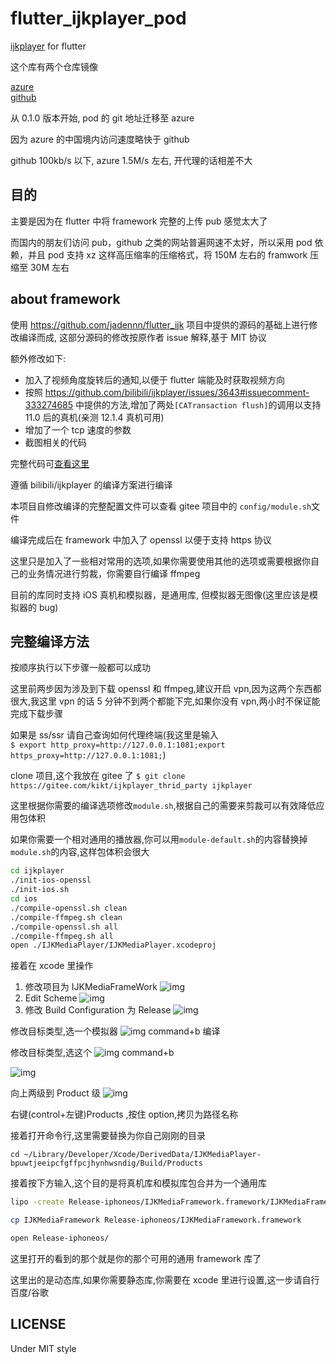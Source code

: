 # flutter_ijkplayer_pod

[ijkplayer](https://github.com/bilibili/ijkplayer) for flutter

这个库有两个仓库镜像

[azure](https://dev.azure.com/cjlspy/_git/flutter_ijkplayer_pod)  
[github](https://github.com/CaiJingLong/flutter_ijkplayer_pod)

从 0.1.0 版本开始, pod 的 git 地址迁移至 azure

因为 azure 的中国境内访问速度略快于 github

github 100kb/s 以下, azure 1.5M/s 左右, 开代理的话相差不大

## 目的

主要是因为在 flutter 中将 framework 完整的上传 pub 感觉太大了

而国内的朋友们访问 pub，github 之类的网站普遍网速不太好，所以采用 pod 依赖，并且 pod 支持 xz 这样高压缩率的压缩格式，将 150M 左右的 framwork 压缩至 30M 左右

## about framework

使用 https://github.com/jadennn/flutter_ijk 项目中提供的源码的基础上进行修改编译而成, 这部分源码的修改按原作者 issue 解释,基于 MIT 协议

额外修改如下:

- 加入了视频角度旋转后的通知,以便于 flutter 端能及时获取视频方向
- 按照 https://github.com/bilibili/ijkplayer/issues/3643#issuecomment-333274685 中提供的方法,增加了两处`[CATransaction flush]`的调用以支持 11.0 后的真机(亲测 12.1.4 真机可用)
- 增加了一个 tcp 速度的参数
- 截图相关的代码

完整代码可[查看这里](https://gitee.com/kikt/ijkplayer_thrid_party)

遵循 bilibili/ijkplayer 的编译方案进行编译

本项目自修改编译的完整配置文件可以查看 gitee 项目中的 `config/module.sh`文件

编译完成后在 framework 中加入了 openssl 以便于支持 https 协议

这里只是加入了一些相对常用的选项,如果你需要使用其他的选项或需要根据你自己的业务情况进行剪裁，你需要自行编译 ffmpeg

目前的库同时支持 iOS 真机和模拟器，是通用库, 但模拟器无图像(这里应该是模拟器的 bug)

## 完整编译方法

按顺序执行以下步骤一般都可以成功

这里前两步因为涉及到下载 openssl 和 ffmpeg,建议开启 vpn,因为这两个东西都很大,我这里 vpn 的话 5 分钟不到两个都能下完,如果你没有 vpn,两小时不保证能完成下载步骤

如果是 ss/ssr 请自己查询如何代理终端(我这里是输入  
`$ export http_proxy=http://127.0.0.1:1081;export https_proxy=http://127.0.0.1:1081;`)

clone 项目,这个我放在 gitee 了
`$ git clone https://gitee.com/kikt/ijkplayer_thrid_party ijkplayer`

这里根据你需要的编译选项修改`module.sh`,根据自己的需要来剪裁可以有效降低应用包体积

如果你需要一个相对通用的播放器,你可以用`module-default.sh`的内容替换掉`module.sh`的内容,这样包体积会很大

```bash
cd ijkplayer
./init-ios-openssl
./init-ios.sh
cd ios
./compile-openssl.sh clean
./compile-ffmpeg.sh clean
./compile-openssl.sh all
./compile-ffmpeg.sh all
open ./IJKMediaPlayer/IJKMediaPlayer.xcodeproj
```

接着在 xcode 里操作

1. 修改项目为 IJKMediaFrameWork
   ![img](https://raw.githubusercontent.com/CaiJingLong/asset_for_picgo/master/20190322205338.png)
2. Edit Scheme
   ![img](https://raw.githubusercontent.com/CaiJingLong/asset_for_picgo/master/20190322205412.png)
3. 修改 Build Configuration 为 Release
   ![img](https://raw.githubusercontent.com/CaiJingLong/asset_for_picgo/master/20190322205454.png)

修改目标类型,选一个模拟器
![img](https://raw.githubusercontent.com/CaiJingLong/asset_for_picgo/master/20190322205548.png)
command+b 编译

修改目标类型,选这个
![img](https://raw.githubusercontent.com/CaiJingLong/asset_for_picgo/master/20190322205634.png)
command+b

![img](https://raw.githubusercontent.com/CaiJingLong/asset_for_picgo/master/20190322205727.png)

向上两级到 Product 级
![img](https://raw.githubusercontent.com/CaiJingLong/asset_for_picgo/master/20190322205839.png)

右键(control+左键)Products ,按住 option,拷贝为路径名称

接着打开命令行,这里需要替换为你自己刚刚的目录

`cd ~/Library/Developer/Xcode/DerivedData/IJKMediaPlayer-bpuwtjeeipcfgffpcjhynhwsndig/Build/Products`

接着按下方输入,这个目的是将真机库和模拟库包合并为一个通用库

```bash
lipo -create Release-iphoneos/IJKMediaFramework.framework/IJKMediaFramework Release-iphonesimulator/IJKMediaFramework.framework/IJKMediaFramework -output IJKMediaFramework

cp IJKMediaFramework Release-iphoneos/IJKMediaFramework.framework

open Release-iphoneos/
```

这里打开的看到的那个就是你的那个可用的通用 framework 库了

这里出的是动态库,如果你需要静态库,你需要在 xcode 里进行设置,这一步请自行百度/谷歌

## LICENSE

Under MIT style
